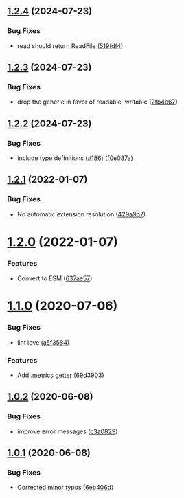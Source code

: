 ## [1.2.4](https://github.com/eik-lib/sink/compare/v1.2.3...v1.2.4) (2024-07-23)


### Bug Fixes

* read should return ReadFile ([519fdf4](https://github.com/eik-lib/sink/commit/519fdf4c0de05a08193670001020ff56b7042d1d))

## [1.2.3](https://github.com/eik-lib/sink/compare/v1.2.2...v1.2.3) (2024-07-23)


### Bug Fixes

* drop the generic in favor of readable, writable ([2fb4e67](https://github.com/eik-lib/sink/commit/2fb4e674182d012d36e042a278a8927bfc541fdd))

## [1.2.2](https://github.com/eik-lib/sink/compare/v1.2.1...v1.2.2) (2024-07-23)


### Bug Fixes

* include type definitions ([#186](https://github.com/eik-lib/sink/issues/186)) ([f0e087a](https://github.com/eik-lib/sink/commit/f0e087a6eb58758cd6448221bcf66fe3733ea4ad))

## [1.2.1](https://github.com/eik-lib/sink/compare/v1.2.0...v1.2.1) (2022-01-07)


### Bug Fixes

* No automatic extension resolution ([429a9b7](https://github.com/eik-lib/sink/commit/429a9b7d1a3fc9075b6c11ecf2135786e251a8bf))

# [1.2.0](https://github.com/eik-lib/sink/compare/v1.1.0...v1.2.0) (2022-01-07)


### Features

* Convert to ESM ([637ae57](https://github.com/eik-lib/sink/commit/637ae570043e4ea7038664d3196e9ac55b1404fb))

# [1.1.0](https://github.com/eik-lib/sink/compare/v1.0.2...v1.1.0) (2020-07-06)


### Bug Fixes

* lint love ([a5f3584](https://github.com/eik-lib/sink/commit/a5f358452b642cec36472850aae2ff1ca00b851a))


### Features

* Add .metrics getter ([69d3903](https://github.com/eik-lib/sink/commit/69d39039f962ba10f79999f17e9fbfdc81649d3a))

## [1.0.2](https://github.com/eik-lib/sink/compare/v1.0.1...v1.0.2) (2020-06-08)


### Bug Fixes

* improve error messages ([c3a0829](https://github.com/eik-lib/sink/commit/c3a082921c1ba057859465158ec30760896a3207))

## [1.0.1](https://github.com/eik-lib/sink/compare/v1.0.0...v1.0.1) (2020-06-08)


### Bug Fixes

* Corrected minor typos ([6eb406d](https://github.com/eik-lib/sink/commit/6eb406d3cdc687a5c7f2d2cafb96f1d117121222))
